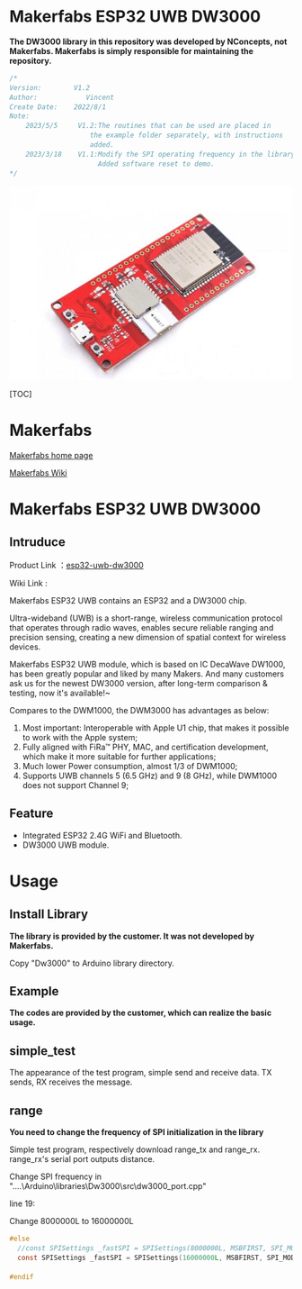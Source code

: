 # Makerfabs ESP32 UWB DW3000

**The DW3000 library in this repository was developed by NConcepts, not Makerfabs.  Makerfabs is simply responsible for maintaining the repository.**

```c++
/*
Version:        V1.2
Author:            Vincent
Create Date:    2022/8/1
Note:
    2023/5/5     V1.2:The routines that can be used are placed in 
                    the example folder separately, with instructions 
                    added.
    2023/3/18    V1.1:Modify the SPI operating frequency in the library.
                      Added software reset to demo.
*/
```

![](md_pic/main.jpg)

[TOC]

# Makerfabs

[Makerfabs home page](https://www.makerfabs.com/)

[Makerfabs Wiki](https://makerfabs.com/wiki/index.php?title=Main_Page)

# Makerfabs ESP32 UWB DW3000

## Intruduce

Product Link ：[esp32-uwb-dw3000](https://www.makerfabs.com/esp32-uwb-dw3000.html) 

Wiki Link : 

Makerfabs ESP32 UWB contains an ESP32 and a DW3000 chip.

Ultra-wideband (UWB) is a short-range, wireless communication protocol that operates through radio waves, enables secure reliable ranging and precision sensing, creating a new dimension of spatial context for wireless devices.

Makerfabs ESP32 UWB module, which is based on IC DecaWave DW1000, has been greatly popular and liked by many Makers. And many customers ask us for the newest DW3000 version, after long-term comparison & testing, now it's available!~

Compares to the DWM1000, the DWM3000 has advantages as below:

1. Most important: Interoperable with Apple U1 chip, that makes it possible to work with the Apple system;
2. Fully aligned with FiRa™ PHY, MAC, and certification development, which make it more suitable for further applications;
3. Much lower Power consumption, almost 1/3 of DWM1000;
4. Supports UWB channels 5 (6.5 GHz) and 9 (8 GHz), while DWM1000 does not support Channel 9;

## Feature

- Integrated ESP32 2.4G WiFi and Bluetooth.
- DW3000 UWB module.

# Usage

## Install Library

**The library is provided by the customer. It was not developed by Makerfabs.**

Copy "Dw3000" to Arduino library directory.

## Example

**The codes are provided by the customer, which can realize the basic usage.**

## simple_test

The appearance of the test program, simple send and receive data. TX sends, RX receives the message.

## range

**You need to change the frequency of SPI initialization in the library**

Simple test program, respectively download range_tx and range_rx. range_rx's serial port outputs distance.



Change SPI frequency in "....\Arduino\libraries\Dw3000\src\dw3000_port.cpp"

line 19:

Change 8000000L to 16000000L

```c
#else
  //const SPISettings _fastSPI = SPISettings(8000000L, MSBFIRST, SPI_MODE0);
  const SPISettings _fastSPI = SPISettings(16000000L, MSBFIRST, SPI_MODE0);
  
#endif
```
